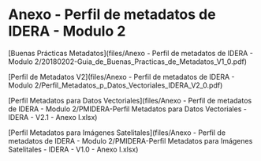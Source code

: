 # Anexo - Perfil de metadatos de IDERA - Modulo 2

[Buenas Prácticas Metadatos](files/Anexo - Perfil de metadatos de IDERA - Modulo 2/20180202-Guia_de_Buenas_Practicas_de_Metadatos_V1_0.pdf)

[Perfil de Metadatos V2](files/Anexo - Perfil de metadatos de IDERA - Modulo 2/Perfil_Metadatos_p_Datos_Vectoriales_IDERA_V2_0.pdf)

[Perfil Metadatos para Datos Vectoriales](files/Anexo - Perfil de metadatos de IDERA - Modulo 2/PMIDERA-Perfil Metadatos para Datos Vectoriales - IDERA - V2.1 - Anexo I.xlsx)

[Perfil Metadatos para Imágenes Satelitales](files/Anexo - Perfil de metadatos de IDERA - Modulo 2/PMIDERA-Perfil Metadatos para Imágenes Satelitales - IDERA - V1.0 - Anexo I.xlsx)

